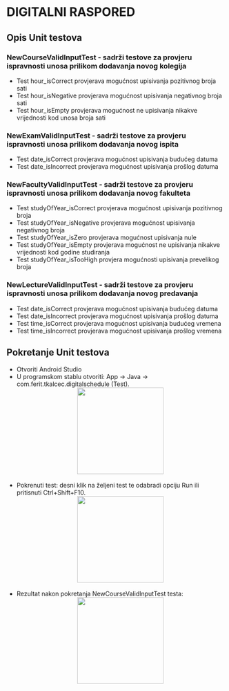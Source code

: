 # DIGITALNI RASPORED 

## Opis Unit testova

###  NewCourseValidInputTest - sadrži testove za provjeru ispravnosti unosa prilikom dodavanja novog kolegija
* Test hour_isCorrect provjerava mogućnost upisivanja pozitivnog broja sati
* Test hour_isNegative provjerava mogućnost upisivanja negativnog broja sati 
* Test hour_isEmpty provjerava mogućnost ne upisivanja nikakve vrijednosti kod unosa broja sati

###  NewExamValidInputTest - sadrži testove za provjeru ispravnosti unosa prilikom dodavanja novog ispita
* Test date_isCorrect provjerava mogućnost upisivanja budućeg datuma
* Test date_isIncorrect provjerava mogućnost upisivanja prošlog datuma

###  NewFacultyValidInputTest - sadrži testove za provjeru ispravnosti unosa prilikom dodavanja novog fakulteta
* Test studyOfYear_isCorrect provjerava mogućnost upisivanja pozitivnog broja
* Test studyOfYear_isNegative provjerava mogućnost upisivanja negativnog broja
* Test studyOfYear_isZero provjerava mogućnost upisivanja nule
* Test studyOfYear_isEmpty provjerava mogućnost ne upisivanja nikakve vrijednosti kod godine studiranja
* Test studyOfYear_isTooHigh provjera mogućnosti upisivanja prevelikog broja

###  NewLectureValidInputTest - sadrži testove za provjeru ispravnosti unosa prilikom dodavanja novog predavanja
* Test date_isCorrect provjerava mogućnost upisivanja budućeg datuma
* Test date_isIncorrect provjerava mogućnost upisivanja prošlog datuma
* Test time_isCorrect provjerava mogućnost upisivanja budućeg vremena
* Test time_isIncorrect provjerava mogućnost upisivanja prošlog vremena

## Pokretanje Unit testova

* Otvoriti Android Studio
* U programskom stablu otvoriti: App -> Java -> com.ferit.tkalcec.digitalschedule (Test). <br>
  <div align="center"><img src="screenshots/test_location.jpg" width="200"></div><br>
* Pokrenuti test: desni klik na željeni test te odabradi opciju Run <NazivTesta> ili pritisnuti Ctrl+Shift+F10. <br>
  <div align="center"><img src="screenshots/test_start.jpg" width="200"></div><br>
* Rezultat nakon pokretanja NewCourseValidInputTest testa:<br>
  <div align="center"><img src="screenshots/test_result.jpg" width="200"></div><br>

